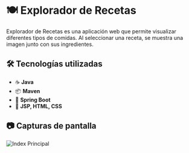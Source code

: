 # 🍽️ Explorador de Recetas  

Explorador de Recetas es una aplicación web que permite visualizar diferentes tipos de comidas. Al seleccionar una receta, se muestra una imagen junto con sus ingredientes.  

## 🛠️ Tecnologías utilizadas  

- ☕ **Java**  
- 📦 **Maven**  
- 🌱 **Spring Boot**  
- 🎨 **JSP, HTML, CSS**  

## 📷 Capturas de pantalla
![Index Principal]("src\main\resources\static\assets\index.png")
